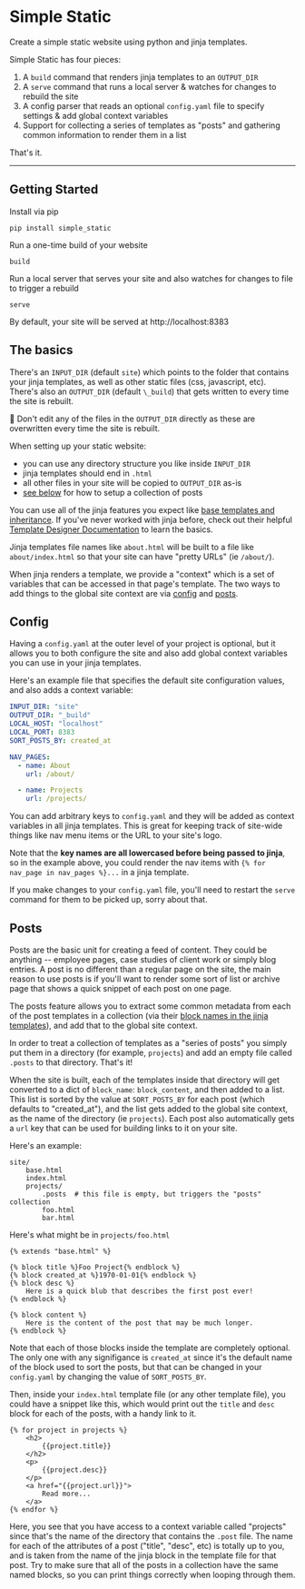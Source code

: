 # Simple Static
Create a simple static website using python and jinja templates.

Simple Static has four pieces:

1. A `build` command that renders jinja templates to an `OUTPUT_DIR`
2. A `serve` command that runs a local server & watches for changes to rebuild the site
3. A config parser that reads an optional `config.yaml` file to specify settings & add global context variables
4. Support for collecting a series of templates as "posts" and gathering common information to render them in a list

That's it.

----

## Getting Started

Install via pip

    pip install simple_static

Run a one-time build of your website

    build

Run a local server that serves your site and also watches for changes to file to trigger a rebuild

    serve

By default, your site will be served at http://localhost:8383

## The basics

There's an `INPUT_DIR` (default `site`) which points to the folder that contains your jinja templates, as well as other static files (css, javascript, etc). There's also an `OUTPUT_DIR` (default `\_build`) that gets written to every time the site is rebuilt.

🧹 Don't edit any of the files in the `OUTPUT_DIR` directly as these are overwritten every time the site is rebuilt.

When setting up your static website:

- you can use any directory structure you like inside `INPUT_DIR`
- jinja templates should end in `.html`
- all other files in your site will be copied to `OUTPUT_DIR` as-is
- [see below](#posts) for how to setup a collection of posts

You can use all of the jinja features you expect like [base templates and inheritance](https://jinja.palletsprojects.com/en/3.0.x/templates/#template-inheritance). If you've never worked with jinja before, check out their helpful [Template Designer Documentation](https://jinja.palletsprojects.com/en/3.0.x/templates/) to learn the basics.

Jinja templates file names like `about.html` will be built to a file like `about/index.html` so that your site can have "pretty URLs" (ie `/about/`).

When jinja renders a template, we provide a "context" which is a set of variables that can be accessed in that page's template. The two ways to add things to the global site context are via [config](#config) and [posts](#posts).

## Config

Having a `config.yaml` at the outer level of your project is optional, but it allows you to both configure the site and also add global context variables you can use in your jinja templates.

Here's an example file that specifies the default site configuration values, and also adds a context variable:

```yaml
INPUT_DIR: "site"
OUTPUT_DIR: "_build"
LOCAL_HOST: "localhost"
LOCAL_PORT: 8383
SORT_POSTS_BY: created_at

NAV_PAGES:
  - name: About
    url: /about/

  - name: Projects
    url: /projects/
```

You can add arbitrary keys to `config.yaml` and they will be added as context variables in all jinja templates. This is great for keeping track of site-wide things like nav menu items or the URL to your site's logo.

Note that the **key names are all lowercased before being passed to jinja**, so in the example above, you could render the nav items with `{% for nav_page in nav_pages %}...` in a jinja template.

If you make changes to your `config.yaml` file, you'll need to restart the `serve` command for them to be picked up, sorry about that.

## Posts
Posts are the basic unit for creating a feed of content. They could be anything -- employee pages, case studies of client work or simply blog entries. A post is no different than a regular page on the site, the main reason to use posts is if you'll want to render some sort of list or archive page that shows a quick snippet of each post on one page.

The posts feature allows you to extract some common metadata from each of the post templates in a collection (via their [block names in the jinja templates](https://jinja.palletsprojects.com/en/3.0.x/templates/#child-template)), and add that to the global site context.

In order to treat a collection of templates as a "series of posts" you simply put them in a directory (for example, `projects`) and add an empty file called `.posts` to that directory. That's it!

When the site is built, each of the templates inside that directory will get converted to a dict of `block_name`: `block_content`, and then added to a list. This list is sorted by the value at `SORT_POSTS_BY` for each post (which defaults to "created_at"), and the list gets added to the global site context, as the name of the directory (ie `projects`). Each post also automatically gets a `url` key that can be used for building links to it on your site.

Here's an example:

    site/
        base.html
        index.html
        projects/
            .posts  # this file is empty, but triggers the "posts" collection
            foo.html
            bar.html

Here's what might be in `projects/foo.html`

    {% extends "base.html" %}

    {% block title %}Foo Project{% endblock %}
    {% block created_at %}1970-01-01{% endblock %}
    {% block desc %}
        Here is a quick blub that describes the first post ever!
    {% endblock %}

    {% block content %}
        Here is the content of the post that may be much longer.
    {% endblock %}

Note that each of those blocks inside the template are completely optional. The only one with any signifigance is `created_at` since it's the default name of the block used to sort the posts, but that can be changed in your `config.yaml` by changing the value of `SORT_POSTS_BY`.

Then, inside your `index.html` template file (or any other template file), you could have a snippet like this, which would print out the `title` and `desc` block for each of the posts, with a handy link to it.

    {% for project in projects %}
        <h2>
            {{project.title}}
        </h2>
        <p>
            {{project.desc}}
        </p>
        <a href="{{project.url}}">
            Read more...
        </a>
    {% endfor %}

Here, you see that you have access to a context variable called "projects" since that's the name of the directory that contains the `.post` file. The name for each of the attributes of a post ("title", "desc", etc) is totally up to you, and is taken from the name of the jinja block in the template file for that post. Try to make sure that all of the posts in a collection have the same named blocks, so you can print things correctly when looping through them.
